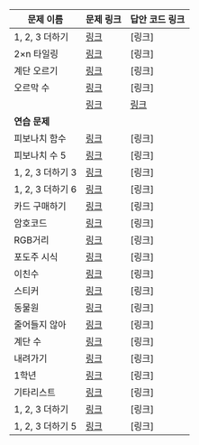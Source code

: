 |문제 이름|문제 링크|답안 코드 링크|
|---|---|---|
|1, 2, 3 더하기|[링크](http://boj.kr/9095)|[링크]|
|2×n 타일링|[링크](http://boj.kr/11726)|[링크]|
|계단 오르기|[링크](http://boj.kr/2579)|[링크]|
|오르막 수|[링크](http://boj.kr/11057)|[링크]|
||[링크](boj.kr/)|[링크]()|
|**연습 문제**|||
|피보나치 함수|[링크](http://boj.kr/1003)|[링크]|
|피보나치 수 5|[링크](http://boj.kr/10870)|[링크]|
|1, 2, 3 더하기 3|[링크](http://boj.kr/15988)|[링크]|
|1, 2, 3 더하기 6|[링크](http://boj.kr/15991)|[링크]|
|카드 구매하기|[링크](http://boj.kr/11052)|[링크]|
|암호코드|[링크](http://boj.kr/2011)|[링크]|
|RGB거리|[링크](http://boj.kr/1149)|[링크]|
|포도주 시식|[링크](http://boj.kr/2156)|[링크]|
|이친수|[링크](http://boj.kr/2193)|[링크]|
|스티커|[링크](http://boj.kr/9465)|[링크]|
|동물원|[링크](http://boj.kr/1309)|[링크]|
|줄어들지 않아|[링크](http://boj.kr/2688)|[링크]|
|계단 수|[링크](http://boj.kr/1562)|[링크]|
|내려가기|[링크](http://boj.kr/2096)|[링크]|
|1학년|[링크](http://boj.kr/5557)|[링크]|
|기타리스트|[링크](http://boj.kr/1495)|[링크]|
|1, 2, 3 더하기|[링크](http://boj.kr/9095)|[링크]|
|1, 2, 3 더하기 5|[링크](http://boj.kr/15990)|[링크]|